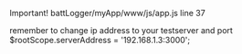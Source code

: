 Important!
battLogger/myApp/www/js/app.js line 37

remember to change ip address to your testserver and port
$rootScope.serverAddress = '192.168.1.3:3000';
